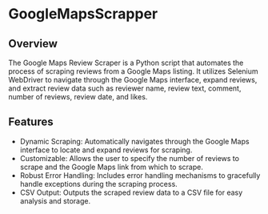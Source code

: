 # GoogleMapsScrapper

## Overview

The Google Maps Review Scraper is a Python script that automates the process of scraping reviews from a Google Maps listing. It utilizes Selenium WebDriver to navigate through the Google Maps interface, expand reviews, and extract review data such as reviewer name, review text, comment, number of reviews, review date, and likes.

## Features

- Dynamic Scraping: Automatically navigates through the Google Maps interface to locate and expand reviews for scraping.
- Customizable: Allows the user to specify the number of reviews to scrape and the Google Maps link from which to scrape.
- Robust Error Handling: Includes error handling mechanisms to gracefully handle exceptions during the scraping process.
- CSV Output: Outputs the scraped review data to a CSV file for easy analysis and storage.
